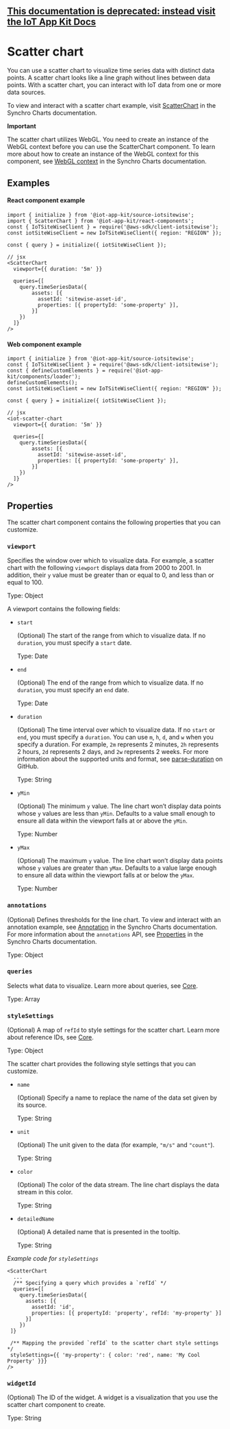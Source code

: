 ## [This documentation is deprecated: instead visit the IoT App Kit Docs](https://awslabs.github.io/iot-app-kit/)

# Scatter chart

You can use a scatter chart to visualize time series data with distinct data points. A scatter chart looks like a line graph without lines between data points. With a scatter chart, you can interact with IoT data from one or more data sources.

To view and interact with a scatter chart example, visit [ScatterChart](https://synchrocharts.com/#/Components/Scatter%20(https://synchrocharts.com/#/Components/ScatterChart)Chart%20(https://synchrocharts.com/#/Components/ScatterChart)) in the Synchro Charts documentation.

**Important**

The scatter chart utilizes WebGL. You need to create an instance of the WebGL context before you can use the ScatterChart component. To learn more about how to create an instance of the WebGL context for this component, see [WebGL context](https://synchrocharts.com/#/WebGL%20context) in the Synchro Charts documentation.  

## Examples

#### React component example

```
import { initialize } from '@iot-app-kit/source-iotsitewise';
import { ScatterChart } from '@iot-app-kit/react-components';
const { IoTSiteWiseClient } = require('@aws-sdk/client-iotsitewise');
const iotSiteWiseClient = new IoTSiteWiseClient({ region: "REGION" });

const { query } = initialize({ iotSiteWiseClient });

// jsx
<ScatterChart
  viewport={{ duration: '5m' }}
  
  queries={[
    query.timeSeriesData({ 
        assets: [{
          assetId: 'sitewise-asset-id', 
          properties: [{ propertyId: 'some-property' }],
        }]
    })
  ]}
/>
```

#### Web component example

```
import { initialize } from '@iot-app-kit/source-iotsitewise';
const { IoTSiteWiseClient } = require('@aws-sdk/client-iotsitewise');
const { defineCustomElements } = require('@iot-app-kit/components/loader');
defineCustomElements();
const iotSiteWiseClient = new IoTSiteWiseClient({ region: "REGION" });

const { query } = initialize({ iotSiteWiseClient });

// jsx
<iot-scatter-chart
  viewport={{ duration: '5m' }}
  
  queries={[
    query.timeSeriesData({ 
        assets: [{
          assetId: 'sitewise-asset-id', 
          properties: [{ propertyId: 'some-property' }],
        }]
    })
  ]}
/>
```

## Properties

The scatter chart component contains the following properties that you can customize. 

### `viewport` 

Specifies the window over which to visualize data. For example, a scatter chart with the following `viewport` displays data from 2000 to 2001. In addition, their `y` value must be greater than or equal to 0, and less than or equal to 100. 

Type: Object 

A viewport contains the following fields:

- `start`

  (Optional) The start of the range from which to visualize data. If no `duration`, you must specify a `start` date.

  Type: Date

- `end`

  (Optional) The end of the range from which to visualize data. If no `duration`, you must specify an `end` date.

  Type: Date

- `duration`

  (Optional) The time interval over which to visualize data. If no `start` or `end`, you must specify a `duration`. You can use `m`, `h`, `d`, and `w` when you specify a duration. For example, `2m` represents 2 minutes, `2h` represents 2 hours, `2d` represents 2 days, and `2w` represents 2 weeks. For more information about the supported units and format, see [parse-duration](https://github.com/jkroso/parse-duration) on GitHub.

  Type: String

- `yMin`

  (Optional) The minimum `y` value. The line chart won’t display data points whose `y` values are less than `yMin`. Defaults to a value small enough to ensure all data within the viewport falls at or above the `yMin`.

  Type: Number

- `yMax`

  (Optional) The maximum `y` value. The line chart won’t display data points whose `y` values are greater than `yMax`. Defaults to a value large enough to ensure all data within the viewport falls at or below the `yMax`.

  Type: Number

### `annotations` 

(Optional) Defines thresholds for the line chart. To view and interact with an annotation example, see [Annotation](https://synchrocharts.com/#/Features/Annotation) in the Synchro Charts documentation. For more information about the `annotations` API, see [Properties](https://synchrocharts.com/#/API/Properties) in the Synchro Charts documentation. 

Type: Object

### `queries`

Selects what data to visualize. Learn more about queries, see [Core](https://github.com/awslabs/iot-app-kit/tree/main/docs/Core.md). 

Type: Array 

### `styleSettings`

(Optional) A map of `refId` to style settings for the scatter chart. Learn more about reference IDs, see [Core](https://github.com/awslabs/iot-app-kit/tree/main/docs/Core.md). 

Type: Object

The scatter chart provides the following style settings that you can customize.

* `name`

    (Optional) Specify a name to replace the name of the data set given by its source.  

    Type: String

* `unit`

    (Optional) The unit given to the data (for example, `"m/s"` and `"count"`).

    Type: String

* `color`

    (Optional) The color of the data stream. The line chart displays the data stream in this color. 

    Type: String

* `detailedName`

    (Optional) A detailed name that is presented in the tooltip. 
    
    Type: String

*Example code for `styleSettings`*

```
<ScatterChart
  ...
  /** Specifying a query which provides a `refId` */
  queries={[
    query.timeSeriesData({ 
      assets: [{
        assetId: 'id', 
        properties: [{ propertyId: 'property', refId: 'my-property' }]
      }]
    })
 ]}
 
 /** Mapping the provided `refId` to the scatter chart style settings */
 styleSettings={{ 'my-property': { color: 'red', name: 'My Cool Property' }}}
/>

```

### `widgetId`

(Optional) The ID of the widget. A widget is a visualization that you use the scatter chart component to create.

Type: String